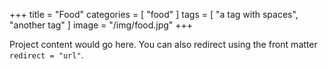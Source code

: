 +++
title = "Food"
categories = [ "food" ]
tags = [ "a tag with spaces", "another tag" ]
image = "/img/food.jpg"
+++

Project content would go here. You can also redirect using the front matter
`redirect = "url"`.

